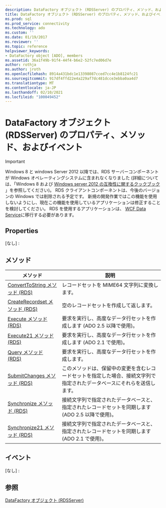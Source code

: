 ```yaml
---
description: DataFactory オブジェクト (RDSServer) のプロパティ、メソッド、およびイベント
title: DataFactory オブジェクト (RDSServer) のプロパティ、メソッド、およびイベント |Microsoft Docs
ms.prod: sql
ms.prod_service: connectivity
ms.technology: ado
ms.custom: ''
ms.date: 01/19/2017
ms.reviewer: ''
ms.topic: reference
helpviewer_keywords:
- DataFactory object [ADO], members
ms.assetid: 36a1f49b-91f4-44f4-b6e2-52fc7ed06d7e
author: rothja
ms.author: jroth
ms.openlocfilehash: 8914a431bdc1e13398087cced7cc4e1b8124fc21
ms.sourcegitcommit: 917df4ffd22e4a229af7dc481dcce3ebba0aa4d7
ms.translationtype: MT
ms.contentlocale: ja-JP
ms.lasthandoff: 02/10/2021
ms.locfileid: "100049452"
---
```

# <a name="datafactory-object-rdsserver-properties-methods-and-events"></a>DataFactory オブジェクト (RDSServer) のプロパティ、メソッド、およびイベント
> [!IMPORTANT]
>  Windows 8 と windows Server 2012 以降では、RDS サーバーコンポーネントが Windows オペレーティングシステムに含まれなくなりました (詳細については、「Windows 8 および [Windows server 2012 の互換性に関するクックブック](https://www.microsoft.com/download/details.aspx?id=27416) 」を参照してください)。 RDS クライアントコンポーネントは、今後のバージョンの Windows では削除される予定です。 新規の開発作業ではこの機能を使用しないようにし、現在この機能を使用しているアプリケーションは修正することを検討してください。 RDS を使用するアプリケーションは、 [WCF Data Service](/dotnet/framework/wcf/)に移行する必要があります。  
  
## <a name="properties"></a>Properties  
 [なし] :  
  
## <a name="methods"></a>メソッド  
  
|メソッド|説明|  
|-|-|  
|[ConvertToString メソッド (RDS)](./converttostring-method-rds.md)|レコードセットを MIME64 文字列に変換します。|  
|[CreateRecordset メソッド (RDS)](./createrecordset-method-rds.md)|空のレコードセットを作成して返します。|  
|[Execute メソッド (RDS)](./execute-method-rds.md)|要求を実行し、高度なデータ行セットを作成します (ADO 2.5 以降で使用)。|  
|[Execute21 メソッド (RDS)](./execute21-method-rds.md)|要求を実行し、高度なデータ行セットを作成します (ADO 2.1 で使用)。|  
|[Query メソッド (RDS)](./query-method-rds.md)|要求を実行し、高度なデータ行セットを作成します。|  
|[SubmitChanges メソッド (RDS)](./submitchanges-method-rds.md)|このメソッドは、保留中の変更を含むレコードセットを指定した場合、接続文字列で指定されたデータベースにそれらを送信します。|  
|[Synchronize メソッド (RDS)](./synchronize-method-rds.md)|接続文字列で指定されたデータベースと、指定されたレコードセットを同期します (ADO 2.5 以降で使用)。|  
|[Synchronize21 メソッド (RDS)](./synchronize21-method-rds.md)|接続文字列で指定されたデータベースと、指定されたレコードセットを同期します (ADO 2.1 で使用)。|  
  
## <a name="events"></a>イベント  
 [なし] :  
  
## <a name="see-also"></a>参照  
 [DataFactory オブジェクト (RDSServer)](./datafactory-object-rdsserver.md)